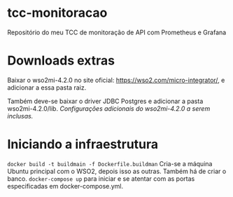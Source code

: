 # tcc-monitoracao
 Repositório do meu TCC de monitoração de API com Prometheus e Grafana

# Downloads extras
 Baixar o wso2mi-4.2.0 no site oficial: https://wso2.com/micro-integrator/, e adicionar a essa pasta raiz.

 Também deve-se baixar o driver JDBC Postgres e adicionar a pasta wso2mi-4.2.0/lib.
 *Configurações adicionais do wso2mi-4.2.0 a serem inclusas.*

# Iniciando a infraestrutura

 ```docker build -t buildmain -f Dockerfile.buildman```
 Cria-se a máquina Ubuntu principal com o WSO2, depois isso as outras. Também há de criar o banco.
 ```docker-compose up``` para iniciar e se atentar com as portas especificadas em docker-compose.yml.